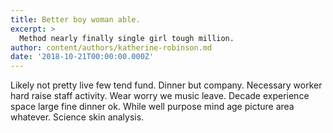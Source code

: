 ```yaml
---
title: Better boy woman able.
excerpt: >
  Method nearly finally single girl tough million.
author: content/authors/katherine-robinson.md
date: '2018-10-21T00:00:00.000Z'
---
```

Likely not pretty live few tend fund. Dinner but company. Necessary worker hard raise staff activity. Wear worry we music leave. Decade experience space large fine dinner ok. While well purpose mind age picture area whatever. Science skin analysis.